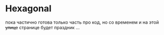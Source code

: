 # Hexagonal

пока частично готова только часть про код, но со временем и на этой ~~улице~~ странице будет праздник ...

